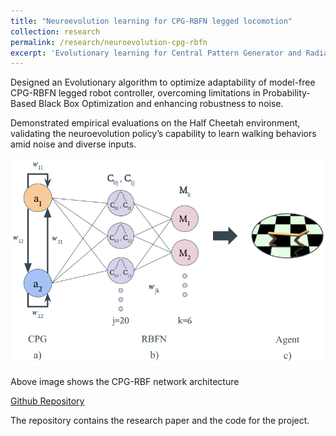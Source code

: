 ```yaml
---
title: "Neuroevolution learning for CPG-RBFN legged locomotion"
collection: research
permalink: /research/neuroevolution-cpg-rbfn
excerpt: 'Evolutionary learning for Central Pattern Generator and Radial Basis Function network based legged locomotion'
---
```


Designed an Evolutionary algorithm to optimize adaptability of model-free CPG-RBFN legged robot controller, overcoming limitations in Probability-Based Black Box Optimization and enhancing robustness to noise.

Demonstrated empirical evaluations on the Half Cheetah environment, validating the neuroevolution policy’s capability to learn walking behaviors amid noise and diverse inputs.

<img title="Void detection pipeline" alt="Void detection pipeline" src="/images/cpg-rbfn.png">

Above image shows the CPG-RBF network architecture

[Github Repository](https://github.com/Ashutosh781/neuro-evolutionary_cpg-rbfn)

The repository contains the research paper and the code for the project.
